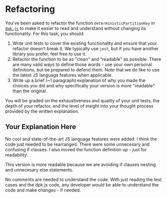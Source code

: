 # Refactoring

You've been asked to refactor the function `deterministicPartitionKey` in [`dpk.js`](dpk.js) to make it easier to read and understand without changing its functionality. For this task, you should:

1. Write unit tests to cover the existing functionality and ensure that your refactor doesn't break it. We typically use `jest`, but if you have another library you prefer, feel free to use it.
2. Refactor the function to be as "clean" and "readable" as possible. There are many valid ways to define those words - use your own personal definitions, but be prepared to defend them. Note that we do like to use the latest JS language features when applicable.
3. Write up a brief (~1 paragraph) explanation of why you made the choices you did and why specifically your version is more "readable" than the original.

You will be graded on the exhaustiveness and quality of your unit tests, the depth of your refactor, and the level of insight into your thought process provided by the written explanation.

## Your Explanation Here
 No cool and state-of-the-art JS language features were added. I think the code just needed to be rearranged. There were some unnecesary and confusing if clauses. I also moved the function definition up - just for readability.
 
 This version is more readable because we are avoiding if clauses nesting and unnecesary else statements.
 
 No comments are needed to understand the code. With just reading the test cases and the dpk.js code, any developer would be able to understand the code and make changes - if needed.